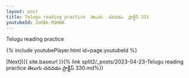 ```yaml
---
layout: post
title: Telugu reading practice  తెలుగు  చదవడం  ప్రాక్టీస్ 331
youtubeId: 2oOBk-RQmWA
---
```

 
 
Telugu reading practice
 
 
 
 
 


{% include youtubePlayer.html id=page.youtubeId %}
 
[Next]({{ site.baseurl }}{% link  split2/_posts/2023-04-23-Telugu reading practice  తెలుగు  చదవడం  ప్రాక్టీస్ 330.md%})
 
